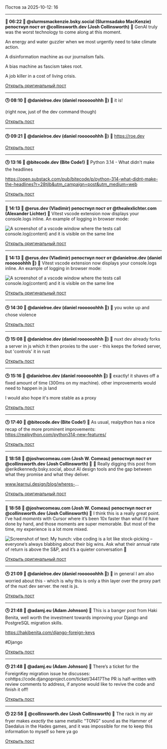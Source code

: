 Постов за 2025-10-12: 16

----
**🔄 06:22 👤 @slurmsmackenzie.bsky.social (Slurmsadako MacKenzie) репостнул пост от @collinsworth.dev (Josh Collinsworth)**
💬 GenAI truly was the worst technology to come along at this moment.

An energy and water guzzler when we most urgently need to take climate action.

A disinformation machine as our journalism fails.

A bias machine as fascism takes root.

A job killer in a cost of living crisis.

[Открыть оригинальный пост](https://bsky.app/profile/slurmsmackenzie.bsky.social/post/3m2y2qn5p5c2x)

----
**🕒 08:10 👤 @danielroe.dev (daniel roooooohhh 👻)**
💬 it is!

(right now, just of the dev command though)

[Открыть пост](https://bsky.app/profile/danielroe.dev/post/3m2yard55ws2v)

----
**🕒 09:21 👤 @danielroe.dev (daniel roooooohhh 👻)**
💬 https://roe.dev

[Открыть пост](https://bsky.app/profile/danielroe.dev/post/3m2yeqlfrts2k)

----
**🕒 13:16 👤 @bitecode.dev (Bite Code!)**
💬 Python 3.14 - What didn't make the headlines

https://open.substack.com/pub/bitecode/p/python-314-what-didnt-make-the-headlines?r=28tjlb&utm_campaign=post&utm_medium=web

[Открыть пост](https://bsky.app/profile/bitecode.dev/post/3m2yruhb5bk2k)

----
**🔄 14:13 👤 @erus.dev (Vladimir) репостнул пост от @thealexlichter.com (Alexander Lichter)**
💬 Vitest vscode extension now displays your console.logs inline. An example of logging in browser mode:

![A screenshot of a vscode window where the tests call `console.log(content)` and it is visible on the same line](https://cdn.bsky.app/img/feed_fullsize/plain/did:plc:x7cbjcbvndpjb3vyndsqgpsi/bafkreiaajgc2sybcjgvp6a2mctnfdr6rk4ri3i5areltjalrdcvabkvygq@jpeg)

[Открыть оригинальный пост](https://bsky.app/profile/erus.dev/post/3m2yuzufmpk2i)

----
**🔄 14:13 👤 @erus.dev (Vladimir) репостнул пост от @danielroe.dev (daniel roooooohhh 👻)**
💬 Vitest vscode extension now displays your console.logs inline. An example of logging in browser mode:

![A screenshot of a vscode window where the tests call `console.log(content)` and it is visible on the same line](https://cdn.bsky.app/img/feed_fullsize/plain/did:plc:x7cbjcbvndpjb3vyndsqgpsi/bafkreiaajgc2sybcjgvp6a2mctnfdr6rk4ri3i5areltjalrdcvabkvygq@jpeg)

[Открыть оригинальный пост](https://bsky.app/profile/erus.dev/post/3m2yuzufmpk2i)

----
**🕒 14:30 👤 @danielroe.dev (daniel roooooohhh 👻)**
💬 you woke up and chose violence

[Открыть пост](https://bsky.app/profile/danielroe.dev/post/3m2yvze744c23)

----
**🕒 15:08 👤 @danielroe.dev (daniel roooooohhh 👻)**
💬 nuxt dev already forks a server in js which it then proxies to the user - this keeps the forked server, but 'controls' it in rust

[Открыть пост](https://bsky.app/profile/danielroe.dev/post/3m2yy5iqj2s2s)

----
**🕒 15:16 👤 @danielroe.dev (daniel roooooohhh 👻)**
💬 exactly! it shaves off a fixed amount of time (300ms on my machine). other improvements would need to happen in js land 

I would also hope it's more stable as a proxy

[Открыть пост](https://bsky.app/profile/danielroe.dev/post/3m2yykjglik2s)

----
**🕒 17:40 👤 @bitecode.dev (Bite Code!)**
💬 As usual, realpython has a nice recap of the more prominent improvements: https://realpython.com/python314-new-features/

[Открыть пост](https://bsky.app/profile/bitecode.dev/post/3m2zam355e22h)

----
**🔄 18:58 👤 @joshwcomeau.com (Josh W. Comeau) репостнул пост от @collinsworth.dev (Josh Collinsworth)**
💬 🤖 Really digging this post from @erikdkennedy.bsky.social, about AI design tools and the gap between what they promise and what they deliver.

www.learnui.design/blog/wheres-...

[Открыть оригинальный пост](https://bsky.app/profile/joshwcomeau.com/post/3m2zeykglxs2p)

----
**🔄 18:58 👤 @joshwcomeau.com (Josh W. Comeau) репостнул пост от @collinsworth.dev (Josh Collinsworth)**
💬 I think this is a really great point. I’ve had *moments* with Cursor where it’s been 10x faster than what I’d have done by hand, and those moments are super memorable. But most of the time, my experience is a lot more mixed.

![Screenshot of text: My hunch: vibe coding is a lot like stock-picking – everyone’s always blabbing about their big wins. Ask what their annual rate of return is above the S&P, and it’s a quieter conversation 🤫](https://cdn.bsky.app/img/feed_fullsize/plain/did:plc:zivbusxwcsom5o6mf7kljzms/bafkreiha5wo4awxy243nxw3ahpx3f6sf6zvyzjqh6dkg24fky2anatuxu4@jpeg)

[Открыть оригинальный пост](https://bsky.app/profile/joshwcomeau.com/post/3m2zeym4eoc2p)

----
**🕒 21:09 👤 @danielroe.dev (daniel roooooohhh 👻)**
💬 in general I am also worried about this - which is why this is only a thin layer over the proxy part of the nuxt dev server. the rest is js.

[Открыть пост](https://bsky.app/profile/danielroe.dev/post/3m2zmbq3nbk2r)

----
**🕒 21:48 👤 @adamj.eu (Adam Johnson)**
💬 This is a banger post from Haki Benita, well worth the investment towards improving your Django and PostgreSQL migration skills.

https://hakibenita.com/django-foreign-keys

#Django

[Открыть пост](https://bsky.app/profile/adamj.eu/post/3m2zoihzb222u)

----
**🕒 21:48 👤 @adamj.eu (Adam Johnson)**
💬 There’s a ticket for the ForeignKey migration issue he discusses: cohttps://code.djangoproject.com/ticket/34417The PR is half-written with review comments to address, if anyone would like to revive the code and finish it off!

[Открыть пост](https://bsky.app/profile/adamj.eu/post/3m2zoihzfwc2u)

----
**🕒 22:58 👤 @collinsworth.dev (Josh Collinsworth)**
💬 The rack in my air fryer makes *exactly* the same metallic "TONG" sound as the Hammer of Daedalus in the Hades games, and it was impossible for me to keep this information to myself so here ya go

[Открыть пост](https://bsky.app/profile/collinsworth.dev/post/3m2zsem76mk2j)

